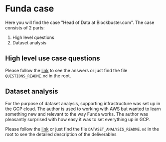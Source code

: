 # Funda case

Here you will find the case "Head of Data at Blockbuster.com".
The case consists of 2 parts:
1. High level questions
2. Dataset analysis

## High level use case questions

Please follow the [link](QUESTIONS_README.md) to see the answers or just find the file `QUESTIONS_README.md` in the root. 

## Dataset analysis

For the purpose of dataset analysis, supporting infrastructure was set up in the GCP cloud. The author is used 
to working with AWS but wanted to learn something new and relevant to the way Funda works. The author was pleasantly
surprised with how easy it was to set everything up in GCP.

Please follow the [link](DATASET_ANALYSIS_README.md) or just find the file `DATASET_ANALYSIS_README.md` in the root 
to see the detailed description of the deliverables
